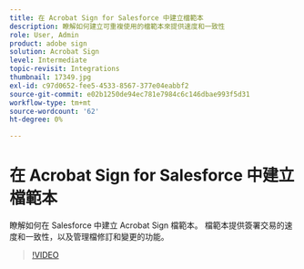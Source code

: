 ```yaml
---
title: 在 Acrobat Sign for Salesforce 中建立檔範本
description: 瞭解如何建立可重複使用的檔範本來提供速度和一致性
role: User, Admin
product: adobe sign
solution: Acrobat Sign
level: Intermediate
topic-revisit: Integrations
thumbnail: 17349.jpg
exl-id: c97d0652-fee5-4533-8567-377e04eabbf2
source-git-commit: e02b1250de94ec781e7984c6c146dbae993f5d31
workflow-type: tm+mt
source-wordcount: '62'
ht-degree: 0%

---
```


# 在 Acrobat Sign for Salesforce 中建立檔範本

瞭解如何在 Salesforce 中建立 Acrobat Sign 檔範本。 檔範本提供簽署交易的速度和一致性，以及管理檔修訂和變更的功能。

>[!VIDEO](https://video.tv.adobe.com/v/17349?hidetitle=true)
